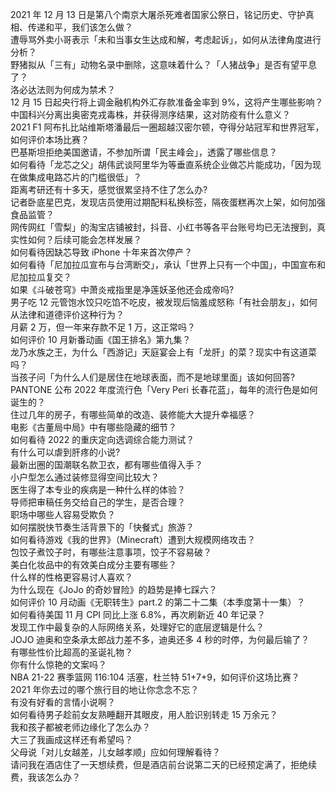2021 年 12 月 13 日是第八个南京大屠杀死难者国家公祭日，铭记历史、守护真相、传递和平，我们该怎么做？  
遭辱骂外卖小哥表示「未和当事女生达成和解，考虑起诉」，如何从法律角度进行分析？  
野猪拟从「三有」动物名录中删除，这意味着什么？「人猪战争」是否有望平息了？  
洛必达法则为何成为禁术？  
12 月 15 日起央行将上调金融机构外汇存款准备金率到 9%，这将产生哪些影响？  
中国科兴分离出奥密克戎毒株，并获得测序结果，这对防疫有什么意义？  
2021 F1 阿布扎比站维斯塔潘最后一圈超越汉密尔顿，夺得分站冠军和世界冠军，如何评价本场比赛？  
巴基斯坦拒绝美国邀请，不参加所谓「民主峰会」，透露了哪些信息？  
如何看待「龙芯之父」胡伟武谈阿里华为等垂直系统企业做芯片能成功，「因为现在做集成电路芯片的门槛很低」？  
距离考研还有十多天，感觉很累坚持不住了怎么办?  
记者卧底星巴克，发现店员使用过期配料私换标签，隔夜蛋糕再次上架，如何加强食品监管？  
网传网红「雪梨」的淘宝店铺被封，抖音、小红书等各平台账号均已无法搜到，真实性如何？后续可能会怎样发展？  
如何看待因缺芯导致 iPhone 十年来首次停产？  
如何看待「尼加拉瓜宣布与台湾断交」，承认「世界上只有一个中国」，中国宣布和尼加拉瓜复交？  
如果《斗破苍穹》中萧炎戒指里是净莲妖圣他还会成帝吗?  
男子吃 12 元管饱水饺只吃馅不吃皮，被发现后恼羞成怒称「有社会朋友」，如何从法律和道德评价这种行为？  
月薪  2 万，但一年来存款不足 1 万，这正常吗？  
如何评价 10 月新番动画《国王排名》第九集？  
龙乃水族之王，为什么「西游记」天庭宴会上有「龙肝」的菜？现实中有这道菜吗？  
当孩子问「为什么人们是居住在地球表面，而不是地球里面」该如何回答?  
PANTONE 公布 2022 年度流行色「Very Peri 长春花蓝」，每年的流行色是如何诞生的？  
住过几年的房子，有哪些简单的改造、装修能大大提升幸福感？  
电影《古董局中局》中有哪些隐藏的细节？  
如何看待 2022 的重庆定向选调综合能力测试？  
有什么可以虐到肝疼的小说?  
最新出圈的国潮联名款卫衣，都有哪些值得入手？  
小户型怎么通过装修显得空间比较大？  
医生得了本专业的疾病是一种什么样的体验？  
导师把审稿任务交给自己的学生，是否合理？  
职场中哪些人容易受欺负？  
如何摆脱快节奏生活背景下的「快餐式」旅游？  
如何看待游戏《我的世界》（Minecraft）遭到大规模网络攻击？  
包饺子煮饺子时，有哪些注意事项，饺子不容易破？  
美白化妆品中的有效美白成分主要有哪些？  
什么样的性格更容易讨人喜欢？  
为什么现在《JoJo 的奇妙冒险》的趋势是捧七踩六？  
如何评价 10 月动画《无职转生》part.2 的第二十二集（本季度第十一集）？  
如何看待美国 11 月 CPI 同比上涨 6.8%，再次刷新近 40 年记录？  
发现工作中最复杂的人际网络关系，处理好它的底层逻辑是什么？  
JOJO 迪奥和空条承太郎战力差不多，迪奥还多 4 秒的时停，为何最后输了？  
有哪些性价比超高的圣诞礼物？  
你有什么惊艳的文案吗？  
NBA 21-22 赛季篮网 116:104 活塞，杜兰特 51+7+9，如何评价这场比赛？  
2021 年你去过的哪个旅行目的地让你念念不忘？  
有没有好看的言情小说啊？  
如何看待男子趁前女友熟睡翻开其眼皮，用人脸识别转走 15 万余元？  
我和孩子都被老师边缘化了怎么办？  
大三了我画成这样还有希望吗？  
父母说「对儿女越差，儿女越孝顺」应如何理解看待？  
请问我在酒店住了一天想续费，但是酒店前台说第二天的已经预定满了，拒绝续费，我该怎么办？  
